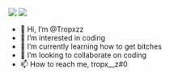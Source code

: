 <img src="https://github-readme-stats-git-masterrstaa-rickstaa.vercel.app/api?username=Tropxzz&show_icons=true&theme=radical"></img>
<img src="https://discord.c99.nl/widget/theme-3/718957294800339075.png"></img>
- 👋 Hi, I’m @Tropxzz
- 👀 I’m interested in coding
- 🌱 I’m currently learning how to get bitches
- 💞️ I’m looking to collaborate on coding
- 📫 How to reach me, tropx__z#0
